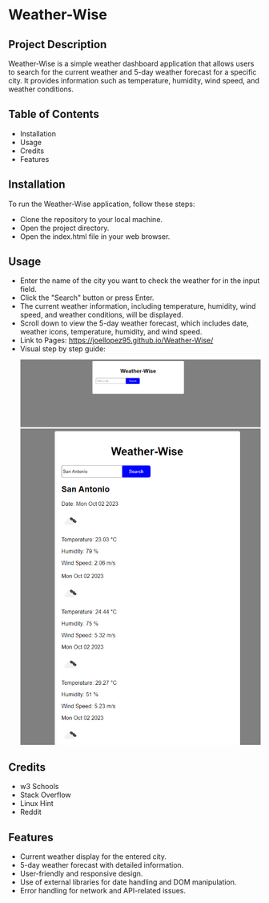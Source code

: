 # Weather-Wise

## Project Description
Weather-Wise is a simple weather dashboard application that allows users to search for the current weather and 5-day weather forecast for a specific city. It provides information such as temperature, humidity, wind speed, and weather conditions.

## Table of Contents
- Installation
- Usage
- Credits
- Features

## Installation
To run the Weather-Wise application, follow these steps:

- Clone the repository to your local machine.
- Open the project directory.
- Open the index.html file in your web browser.

## Usage
- Enter the name of the city you want to check the weather for in the input field.
- Click the "Search" button or press Enter.
- The current weather information, including temperature, humidity, wind speed, and weather conditions, will be displayed.
- Scroll down to view the 5-day weather forecast, which includes date, weather icons, temperature, humidity, and wind speed.
- Link to Pages: https://joellopez95.github.io/Weather-Wise/
- Visual step by step guide: 
![stepBystep](./assets/images/Start-page.png)
![stepBystep](./assets/images/5-day-forecast.png)

## Credits

- w3 Schools
- Stack Overflow
- Linux Hint
- Reddit


## Features
- Current weather display for the entered city.
- 5-day weather forecast with detailed information.
- User-friendly and responsive design.
- Use of external libraries for date handling and DOM manipulation.
- Error handling for network and API-related issues.
